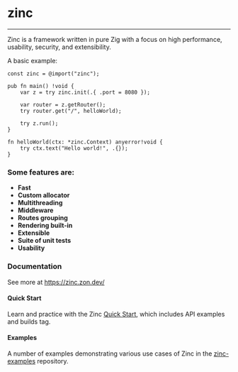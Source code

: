 # zinc

----

Zinc is a framework written in pure Zig with a focus on high performance, usability, security, and extensibility.

A basic example:
```zig
const zinc = @import("zinc");

pub fn main() !void {
    var z = try zinc.init(.{ .port = 8080 });

    var router = z.getRouter();
    try router.get("/", helloWorld);

    try z.run();
}

fn helloWorld(ctx: *zinc.Context) anyerror!void {
    try ctx.text("Hello world!", .{});
}
```

### Some features are:
- **Fast**
- **Custom allocator**
- **Multithreading**
- **Middleware**
- **Routes grouping**
- **Rendering built-in**
- **Extensible**
- **Suite of unit tests**
- **Usability**


### Documentation
See more at https://zinc.zon.dev/

#### Quick Start
Learn and practice with the Zinc [Quick Start](https://zinc.zon.dev/src/quickstart.html), which includes API examples and builds tag.

#### Examples
A number of examples demonstrating various use cases of Zinc in the [zinc-examples](https://github.com/zon-dev/zinc-examples) repository.
